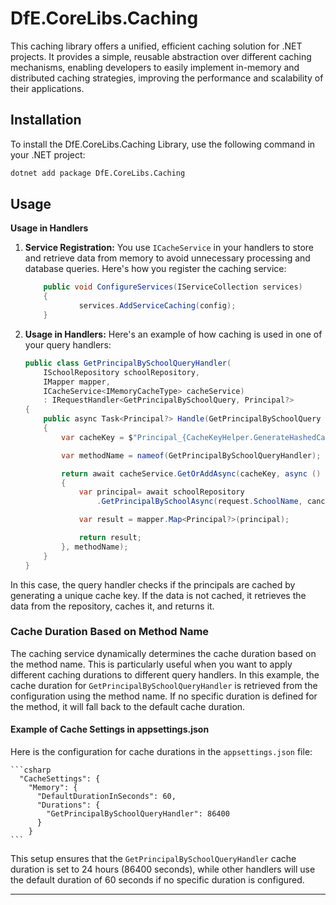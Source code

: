 # DfE.CoreLibs.Caching

This caching library offers a unified, efficient caching solution for .NET projects. It provides a simple, reusable abstraction over different caching mechanisms, enabling developers to easily implement in-memory and distributed caching strategies, improving the performance and scalability of their applications.

## Installation

To install the DfE.CoreLibs.Caching Library, use the following command in your .NET project:

```sh
dotnet add package DfE.CoreLibs.Caching
```

## Usage

**Usage in Handlers**

1.  **Service Registration:** You use `ICacheService` in your handlers to store and retrieve data from memory to avoid unnecessary processing and database queries. Here's how you register the caching service:

    ```csharp
        public void ConfigureServices(IServiceCollection services)
        {
                services.AddServiceCaching(config);
        }
    ```

2.  **Usage in Handlers:** Here's an example of how caching is used in one of your query handlers:

    ```csharp
    public class GetPrincipalBySchoolQueryHandler(
        ISchoolRepository schoolRepository,
        IMapper mapper,
        ICacheService<IMemoryCacheType> cacheService)
        : IRequestHandler<GetPrincipalBySchoolQuery, Principal?>
    {
        public async Task<Principal?> Handle(GetPrincipalBySchoolQuery request, CancellationToken cancellationToken)
        {
            var cacheKey = $"Principal_{CacheKeyHelper.GenerateHashedCacheKey(request.SchoolName)}";

            var methodName = nameof(GetPrincipalBySchoolQueryHandler);

            return await cacheService.GetOrAddAsync(cacheKey, async () =>
            {
                var principal= await schoolRepository
                    .GetPrincipalBySchoolAsync(request.SchoolName, cancellationToken);

                var result = mapper.Map<Principal?>(principal);

                return result;
            }, methodName);
        }
    }
    ```

In this case, the query handler checks if the principals are cached by generating a unique cache key. If the data is not cached, it retrieves the data from the repository, caches it, and returns it.

### Cache Duration Based on Method Name

The caching service dynamically determines the cache duration based on the method name. This is particularly useful when you want to apply different caching durations to different query handlers.
In this example, the cache duration for `GetPrincipalBySchoolQueryHandler` is retrieved from the configuration using the method name. If no specific duration is defined for the method, it will fall back to the default cache duration.

#### Example of Cache Settings in appsettings.json

Here is the configuration for cache durations in the `appsettings.json` file:

    ```csharp
      "CacheSettings": {
        "Memory": {
          "DefaultDurationInSeconds": 60,
          "Durations": {
            "GetPrincipalBySchoolQueryHandler": 86400
          }
        }
    ```

This setup ensures that the `GetPrincipalBySchoolQueryHandler` cache duration is set to 24 hours (86400 seconds), while other handlers will use the default duration of 60 seconds if no specific duration is configured.

* * *